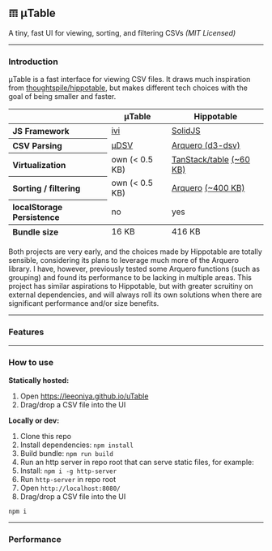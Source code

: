 ## 𝌠 μTable

A tiny, fast UI for viewing, sorting, and filtering CSVs _(MIT Licensed)_

---
### Introduction

μTable is a fast interface for viewing CSV files.
It draws much inspiration from [thoughtspile/hippotable](https://github.com/thoughtspile/hippotable), but makes different tech choices with the goal of being smaller and faster.

<table>
  <thead>
    <tr>
      <th></th>
      <th>μTable</th>
      <th>Hippotable</th>
    </tr>
  </thead>
  <tbody>
    <tr>
      <th align="left">JS Framework</th>
      <td><a href="https://github.com/localvoid/ivi">ivi</a></td>
      <td><a href="https://github.com/solidjs/solid">SolidJS</a></td>
    </tr>
    <tr>
      <th align="left">CSV Parsing</th>
      <td><a href="https://github.com/leeoniya/uDSV">μDSV</a></td>
      <td><a href="https://github.com/uwdata/arquero/blob/main/src/format/parse/parse-delimited.js">Arquero (d3-dsv)</a></td>
    </tr>
    <tr>
      <th align="left">Virtualization</th>
      <td>own (&lt; 0.5 KB)</td>
      <td><a href="https://github.com/tanstack/table">TanStack/table</a> <a href="https://bundlephobia.com/package/@tanstack/solid-table@8.11.2">(~60 KB)</a></td>
    </tr>
    <tr>
      <th align="left">Sorting / filtering</th>
      <td>own (&lt; 0.5 KB)</td>
      <td><a href="https://github.com/uwdata/arquero">Arquero</a> <a href="https://bundlephobia.com/package/arquero@5.4.0">(~400 KB)</a></td>
    </tr>
    <tr>
      <th align="left">localStorage Persistence</th>
      <td>no</td>
      <td>yes</td>
    </tr>
  </tbody>
  <tfoot>
    <tr>
      <th align="left">Bundle size</th>
      <td>16 KB</td>
      <td>416 KB</td>
    </tr>
  </tfoot>
</table>

Both projects are very early, and the choices made by Hippotable are totally sensible, considering its plans to leverage much more of the Arquero library.
I have, however, previously tested some Arquero functions (such as grouping) and found its performance to be lacking in multiple areas.
This project has similar aspirations to Hippotable, but with greater scruitiny on external dependencies, and will always roll its own solutions when there are significant performance and/or size benefits.

---
### Features

---
### How to use

**Statically hosted:**

1. Open https://leeoniya.github.io/uTable
2. Drag/drop a CSV file into the UI

**Locally or dev:**

1. Clone this repo
2. Install dependencies: `npm install`
3. Build bundle: `npm run build`
4. Run an http server in repo root that can serve static files, for example:
  1. Install: `npm i -g http-server`
  2. Run `http-server` in repo root
5. Open `http://localhost:8080/`
6. Drag/drop a CSV file into the UI

```
npm i
```

---
### Performance